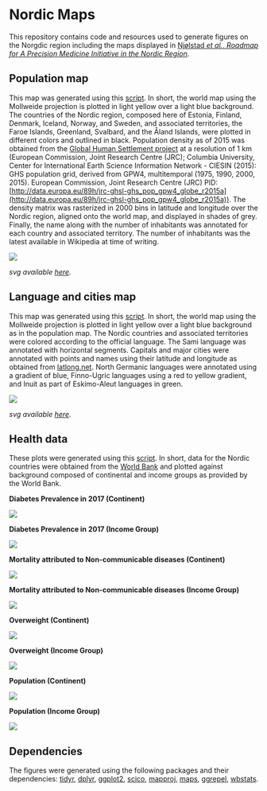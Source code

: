 # Nordic Maps

This repository contains code and resources used to generate figures on the Norgdic region including the maps displayed in [Njølstad _et al._, _Roadmap for A Precision Medicine Initiative in the Nordic Region_](https://www.nature.com/articles/s41588-019-0391-1).

## Population map

This map was generated using this [script](https://github.com/mvaudel/Nordic-maps/blob/master/R/nordic-map-mollweide.R). In short, the world map using the Mollweide projection is plotted in light yellow over a light blue background. The countries of the Nordic region, composed here of Estonia, Finland, Denmark, Iceland, Norway, and Sweden, and associated territories, the Faroe Islands, Greenland, Svalbard, and the Åland Islands, were plotted in different colors and outlined in black. 
Population density as of 2015 was obtained from the [Global Human Settlement project](https://ghsl.jrc.ec.europa.eu/ghs_pop.php) at a resolution of 1 km (European Commission, Joint Research Centre (JRC); Columbia University, Center for International Earth Science Information Network - CIESIN (2015): GHS population grid, derived from GPW4, multitemporal (1975, 1990, 2000, 2015). European Commission, Joint Research Centre (JRC) PID: [http://data.europa.eu/89h/jrc-ghsl-ghs_pop_gpw4_globe_r2015a](http://data.europa.eu/89h/jrc-ghsl-ghs_pop_gpw4_globe_r2015a)). The density matrix was rasterized in 2000 bins in latitude and longitude over the Nordic region, aligned onto the world map, and displayed in shades of grey. 
Finally, the name along with the number of inhabitants was annotated for each country and associated territory. The number of inhabitants was the latest available in Wikipedia at time of writing.

![](https://github.com/mvaudel/Nordic-maps/blob/master/docs/population.png)

_svg available [here](https://github.com/mvaudel/Nordic-maps/blob/master/docs/population.svg)._

## Language and cities map

This map was generated using this [script](https://github.com/mvaudel/Nordic-maps/blob/master/R/nordic-map-mollweide.R). In short, the world map using the Mollweide projection is plotted in light yellow over a light blue background as in the population map. The Nordic countries and associated territories were colored according to the official language. The Sami language was annotated with horizontal segments. Capitals and major cities were annotated with points and names using their latitude and longitude as obtained from [latlong.net](https://www.latlong.net/). North Germanic languages were annotated using a gradient of blue, Finno-Ugric languages using a red to yellow gradient, and Inuit as part of Eskimo-Aleut languages in green.

![](https://github.com/mvaudel/Nordic-maps/blob/master/docs/language_cities.png)

_svg available [here](https://github.com/mvaudel/Nordic-maps/blob/master/docs/language_cities.svg)._

## Health data

These plots were generated using this [script](https://github.com/mvaudel/Nordic-maps/blob/master/R/prevalence%20diseases.R). In short,  data for the Nordic countries were obtained from the [World Bank](data.worldbank.org) and plotted against background composed of continental and income groups as provided by the World Bank.

**Diabetes Prevalence in 2017 (Continent)**

![](https://github.com/mvaudel/Nordic-maps/blob/master/docs/health/diabetes_continent.png)

**Diabetes Prevalence in 2017 (Income Group)**

![](https://github.com/mvaudel/Nordic-maps/blob/master/docs/health/diabetes_income.png)

**Mortality attributed to Non-communicable diseases (Continent)**

![](https://github.com/mvaudel/Nordic-maps/blob/master/docs/health/mortality_ncd_continent.png)

**Mortality attributed to Non-communicable diseases (Income Group)**

![](https://github.com/mvaudel/Nordic-maps/blob/master/docs/health/mortality_ncd_income.png)

**Overweight (Continent)**

![](https://github.com/mvaudel/Nordic-maps/blob/master/docs/health/overweight_continent.png)

**Overweight (Income Group)**

![](https://github.com/mvaudel/Nordic-maps/blob/master/docs/health/overweight_income.png)

**Population (Continent)**

![](https://github.com/mvaudel/Nordic-maps/blob/master/docs/health/population_continent.png)

**Population (Income Group)**

![](https://github.com/mvaudel/Nordic-maps/blob/master/docs/health/population_income.png)

## Dependencies

The figures were generated using the following packages and their dependencies: [tidyr](https://tidyr.tidyverse.org), [dplyr](https://dplyr.tidyverse.org), [ggplot2](https://ggplot2.tidyverse.org), [scico](https://github.com/thomasp85/scico), [mapproj](https://CRAN.R-project.org/package=mapproj), [maps](https://CRAN.R-project.org/package=maps), [ggrepel](https://github.com/slowkow/ggrepel), [wbstats](https://CRAN.R-project.org/package=wbstats).

